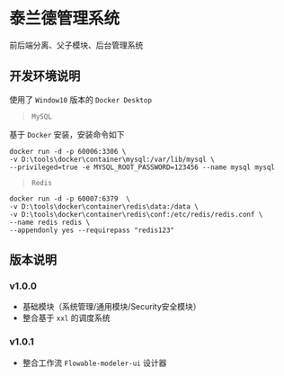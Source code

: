 # 泰兰德管理系统

前后端分离、父子模块、后台管理系统

## 开发环境说明

使用了 `Window10` 版本的 `Docker Desktop`

> `MySQL`

基于 `Docker` 安装，安装命令如下

```shell script
docker run -d -p 60006:3306 \
-v D:\tools\docker\container\mysql:/var/lib/mysql \
--privileged=true -e MYSQL_ROOT_PASSWORD=123456 --name mysql mysql
```

> `Redis`

```shell script
docker run -d -p 60007:6379  \
-v D:\tools\docker\container\redis\data:/data \
-v D:\tools\docker\container\redis\conf:/etc/redis/redis.conf \
--name redis redis \
--appendonly yes --requirepass "redis123"
```

## 版本说明

### v1.0.0

- 基础模块（系统管理/通用模块/Security安全模块）
- 整合基于 `xxl` 的调度系统

### v1.0.1

- 整合工作流 `Flowable-modeler-ui` 设计器